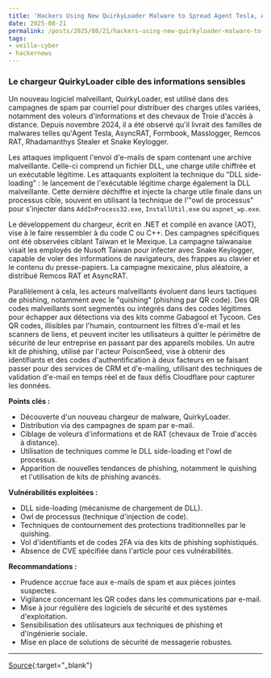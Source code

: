 ```yaml
---
title: 'Hackers Using New QuirkyLoader Malware to Spread Agent Tesla, AsyncRAT and Snake Keylogger'
date: 2025-08-21
permalink: /posts/2025/08/21/hackers-using-new-quirkyloader-malware-to-spread-agent-tesla-asyncrat-and-snake-keylogger/
tags:
- veille-cyber
- hackernews
---
```

### Le chargeur QuirkyLoader cible des informations sensibles

Un nouveau logiciel malveillant, QuirkyLoader, est utilisé dans des campagnes de spam par courriel pour distribuer des charges utiles variées, notamment des voleurs d'informations et des chevaux de Troie d'accès à distance. Depuis novembre 2024, il a été observé qu'il livrait des familles de malwares telles qu'Agent Tesla, AsyncRAT, Formbook, Masslogger, Remcos RAT, Rhadamanthys Stealer et Snake Keylogger.

Les attaques impliquent l'envoi d'e-mails de spam contenant une archive malveillante. Celle-ci comprend un fichier DLL, une charge utile chiffrée et un exécutable légitime. Les attaquants exploitent la technique du "DLL side-loading" : le lancement de l'exécutable légitime charge également la DLL malveillante. Cette dernière déchiffre et injecte la charge utile finale dans un processus cible, souvent en utilisant la technique de l'"owl de processus" pour s'injecter dans `AddInProcess32.exe`, `InstallUtil.exe` ou `aspnet_wp.exe`.

Le développement du chargeur, écrit en .NET et compilé en avance (AOT), vise à le faire ressembler à du code C ou C++. Des campagnes spécifiques ont été observées ciblant Taïwan et le Mexique. La campagne taïwanaise visait les employés de Nusoft Taiwan pour infecter avec Snake Keylogger, capable de voler des informations de navigateurs, des frappes au clavier et le contenu du presse-papiers. La campagne mexicaine, plus aléatoire, a distribué Remcos RAT et AsyncRAT.

Parallèlement à cela, les acteurs malveillants évoluent dans leurs tactiques de phishing, notamment avec le "quishing" (phishing par QR code). Des QR codes malveillants sont segmentés ou intégrés dans des codes légitimes pour échapper aux détections via des kits comme Gabagool et Tycoon. Ces QR codes, illisibles par l'humain, contournent les filtres d'e-mail et les scanners de liens, et peuvent inciter les utilisateurs à quitter le périmètre de sécurité de leur entreprise en passant par des appareils mobiles. Un autre kit de phishing, utilisé par l'acteur PoisonSeed, vise à obtenir des identifiants et des codes d'authentification à deux facteurs en se faisant passer pour des services de CRM et d'e-mailing, utilisant des techniques de validation d'e-mail en temps réel et de faux défis Cloudflare pour capturer les données.

**Points clés :**

*   Découverte d'un nouveau chargeur de malware, QuirkyLoader.
*   Distribution via des campagnes de spam par e-mail.
*   Ciblage de voleurs d'informations et de RAT (chevaux de Troie d'accès à distance).
*   Utilisation de techniques comme le DLL side-loading et l'owl de processus.
*   Apparition de nouvelles tendances de phishing, notamment le quishing et l'utilisation de kits de phishing avancés.

**Vulnérabilités exploitées :**

*   DLL side-loading (mécanisme de chargement de DLL).
*   Owl de processus (technique d'injection de code).
*   Techniques de contournement des protections traditionnelles par le quishing.
*   Vol d'identifiants et de codes 2FA via des kits de phishing sophistiqués.
*   Absence de CVE spécifiée dans l'article pour ces vulnérabilités.

**Recommandations :**

*   Prudence accrue face aux e-mails de spam et aux pièces jointes suspectes.
*   Vigilance concernant les QR codes dans les communications par e-mail.
*   Mise à jour régulière des logiciels de sécurité et des systèmes d'exploitation.
*   Sensibilisation des utilisateurs aux techniques de phishing et d'ingénierie sociale.
*   Mise en place de solutions de sécurité de messagerie robustes.

---
[Source](https://thehackernews.com/2025/08/hackers-using-new-quirkyloader-malware.html){:target="_blank"}
